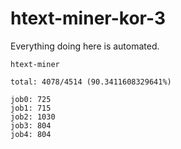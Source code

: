 # htext-miner-kor-3

Everything doing here is automated.

```
htext-miner

total: 4078/4514 (90.3411608329641%)

job0: 725
job1: 715
job2: 1030
job3: 804
job4: 804
```